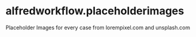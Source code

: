 # alfredworkflow.placeholderimages
Placeholder Images for every case from lorempixel.com and unsplash.com
